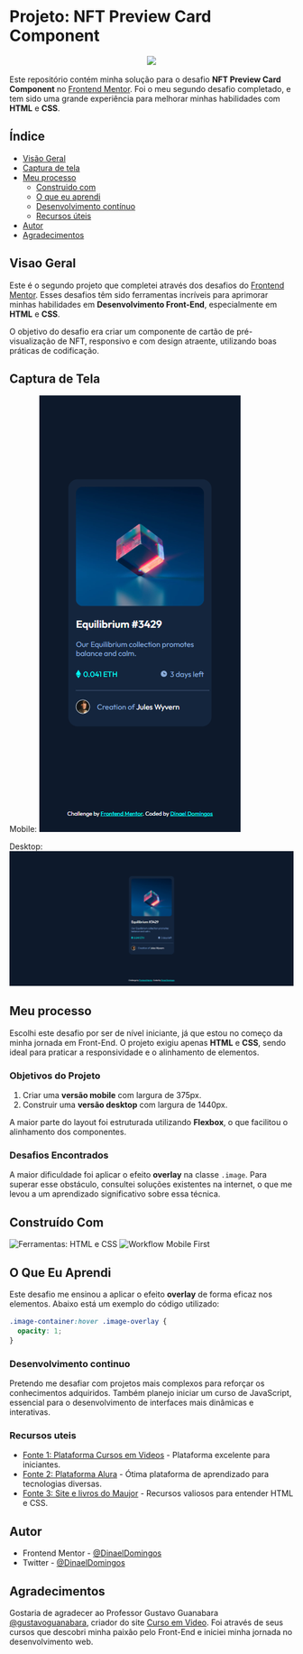 # Projeto: NFT Preview Card Component

<p align="center">
<img loading="lazy" src="http://img.shields.io/static/v1?label=STATUS&message=%20FINALIZADO&color=GREEN&style=for-the-badge"/>
</p>

 Este repositório contém minha solução para o desafio **NFT Preview Card Component** no [Frontend Mentor](https://www.frontendmentor.io/solutions/nft-preview-card-component-yKg7NHuLPi). Foi o meu segundo desafio completado, e tem sido uma grande experiência para melhorar minhas habilidades com **HTML** e **CSS**.

 ## Índice

- [Visão Geral](#visao-geral)
- [Captura de tela](#captura-de-tela)
- [Meu processo](#meu-processo)
  - [Construido com](#construido-com)
  - [O que eu aprendi](#o-que-eu-aprendi)
  - [Desenvolvimento contínuo](#desenvolvimento-continuo)
  - [Recursos úteis](#recursos-uteis)
- [Autor](#autor)
- [Agradecimentos](#agradecimentos)

## Visao Geral

Este é o segundo projeto que completei através dos desafios do [Frontend Mentor](https://www.frontendmentor.io/home). Esses desafios têm sido ferramentas incríveis para aprimorar minhas habilidades em **Desenvolvimento Front-End**, especialmente em **HTML** e **CSS**. 

O objetivo do desafio era criar um componente de cartão de pré-visualização de NFT, responsivo e com design atraente, utilizando boas práticas de codificação.

## Captura de Tela

Mobile:
![Captura de Tela - Mobile](/ScreenShot%20-%20Projeto_%20NFT%20preview%20card%20component%20-%20mobile.png)

Desktop:
![Captura de Tela](/ScreenShot%20-%20Projeto_%20NFT%20preview%20card%20component.png)

## Meu processo

Escolhi este desafio por ser de nível iniciante, já que estou no começo da minha jornada em Front-End. O projeto exigiu apenas **HTML** e **CSS**, sendo ideal para praticar a responsividade e o alinhamento de elementos.

### Objetivos do Projeto

1. Criar uma **versão mobile** com largura de 375px.
2. Construir uma **versão desktop** com largura de 1440px.

A maior parte do layout foi estruturada utilizando **Flexbox**, o que facilitou o alinhamento dos componentes.

### Desafios Encontrados

A maior dificuldade foi aplicar o efeito **overlay** na classe `.image`. Para superar esse obstáculo, consultei soluções existentes na internet, o que me levou a um aprendizado significativo sobre essa técnica.

## Construído Com

<img loading="lazy" src="https://img.shields.io/badge/FERRAMENTAS-HTMl5_e_CSS3-yellow" alt="Ferramentas: HTML e CSS">
<img loading="lazy" src="https://img.shields.io/badge/WORKFLOW-Mobile_First-blue" alt="Workflow Mobile First">


## O Que Eu Aprendi

Este desafio me ensinou a aplicar o efeito **overlay** de forma eficaz nos elementos. Abaixo está um exemplo do código utilizado:

```css
.image-container:hover .image-overlay {
  opacity: 1;
}
```

### Desenvolvimento continuo

Pretendo me desafiar com projetos mais complexos para reforçar os conhecimentos adquiridos. Também planejo iniciar um curso de JavaScript, essencial para o desenvolvimento de interfaces mais dinâmicas e interativas.

### Recursos uteis

- [Fonte 1: Plataforma Cursos em Videos](https://www.cursoemvideo.com) - Plataforma excelente para iniciantes.
- [Fonte 2: Plataforma Alura](https://www.alura.com.br) - Ótima plataforma de aprendizado para tecnologias diversas.
- [Fonte 3: Site e livros do Maujor](https://maujor.com/) - Recursos valiosos para entender HTML e CSS.

## Autor

- Frontend Mentor - [@DinaelDomingos](https://www.frontendmentor.io/profile/DinaelDomigos)
- Twitter - [@DinaelDomingos](https://www.twitter.com/DinaelDomingos)

## Agradecimentos

Gostaria de agradecer ao Professor Gustavo Guanabara [@gustavoguanabara](https:/instagram.com/gustavoguanabara), criador do site [Curso em Video](https://www.cursoemvideo.com). Foi através de seus cursos que descobri minha paixão pelo Front-End e iniciei minha jornada no desenvolvimento web.
